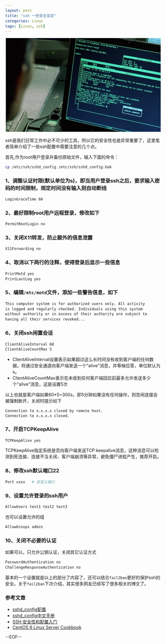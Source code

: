```yaml
---
layout: post
title: "ssh 一些安全设定"
categories: Linux
tags: [Linux, ssh]
---
```


<center><img src="/images/nmap_ssh.jpg" width="500"></center>

ssh是我们日常工作中必不可少的工具，所以它的安全性也是异常重要了，这里笔者简单介绍了一些ssh配置中需要注意的几个点。

首先,作为root用户登录并备份原始文件，输入下面的命令：

``` bash
cp /etc/ssh/sshd_config /etc/ssh/sshd_config.bak
```

### 1、调整认证时限(默认单位为s)，即当用户登录ssh之后，要求输入密码的时间限制，规定时间没有输入则自动断线

``` bash
LoginGraceTime 60
```

### 2、最好限制root用户远程登录，修改如下

``` bash
PermitRootLogin no
```

### 3、关闭X11转发，防止额外的信息泄露

``` bash
X11Forwarding no
```

### 4、取消以下两行的注释，使得登录后显示一些信息

``` bash
PrintMotd yes
PrintLastLog yes
```

### 5、编辑`/etc/motd`文件，添加一些警告信息，如下

``` bash
This computer system is for authorized users only. All activity 
is logged and regularly checked. Individuals using this system 
without authority or in excess of their authority are subject to 
having all their services revoked...
```

### 6、关闭ssh闲置会话

``` bash
ClientAliveInterval 60
ClientAliveCountMax 5
```

* ClientAliveInterval设置表示如果超过这么长时间没有收到客户端的任何数据，将通过安全通道向客户端发送一个"alive"消息，并等候应答，单位默认为s。
* ClientAliveCountMax表示在未收到任何客户端回应前最多允许发送多少个"alive"消息，这是设置5次

以上也就是客户端如果60*5=300s，即5分钟如果没有任何操作，则空闲连接会被强制断开，关闭时提示如下

	Connection to x.x.x.x closed by remote host.
	Connection to x.x.x.x closed.

### 7、开启TCPKeepAlive

``` bash
TCPKeepAlive yes
```

TCPKeepAlive指定系统是否向客户端发送TCP keepalive消息，这种消息可以检测到死连接、连接不当关闭、客户端崩溃等异常，避免僵尸进程产生，推荐开启。

### 8、修改ssh默认端口22

``` bash
Port xxxx	# 自定义端口
```

### 9、设置允许登录的ssh用户

``` bash
AllowUsers test1 test2 test3
```

也可以设置允许的组

``` bash
AllowGroups admin
```

### 10、关闭不必要的认证

如果可以，只允许公钥认证，关闭其它认证方式

``` bash
PasswordAuthentication no
ChallengeResponseAuthentication no
```

基本的一个设置就是以上的部分了内容了，还可以结合`fail2ban`更好的保护ssh的安全。关于`fail2ban`下次介绍，其实很多网友已经写了很多相关的博文了。

### 参考文章

* [sshd_config配置](http://blog.licess.org/sshd_config/)
* [sshd_config中文手册](http://lamp.linux.gov.cn/OpenSSH/sshd_config.html)
* [SSH 安全性和配置入门](http://www.ibm.com/developerworks/cn/aix/library/au-sshsecurity/)
* [CentOS 6 Linux Server Cookbook ](http://www.amazon.com/CentOS-6-Linux-Server-Cookbook/dp/1849519021)

--EOF--
